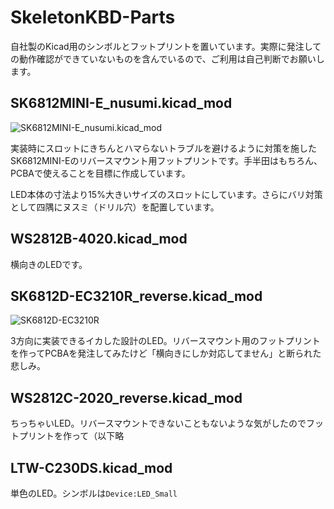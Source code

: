 # SkeletonKBD-Parts

自社製のKicad用のシンボルとフットプリントを置いています。実際に発注しての動作確認ができていないものを含んでいるので、ご利用は自己判断でお願いします。

## SK6812MINI-E_nusumi.kicad_mod
 
![SK6812MINI-E_nusumi.kicad_mod](https://user-images.githubusercontent.com/90203406/226605136-7b3a7155-ef40-458e-8a13-e0ac68462d71.jpg)

実装時にスロットにきちんとハマらないトラブルを避けるように対策を施したSK6812MINI-Eのリバースマウント用フットプリントです。手半田はもちろん、PCBAで使えることを目標に作成しています。

LED本体の寸法より15%大きいサイズのスロットにしています。さらにバリ対策として四隅にヌスミ（ドリル穴）を配置しています。

## WS2812B-4020.kicad_mod

横向きのLEDです。

## SK6812D-EC3210R_reverse.kicad_mod

![SK6812D-EC3210R](https://user-images.githubusercontent.com/90203406/226646191-80da7a33-2f6b-4d36-8ae2-af38f707dead.jpg)

3方向に実装できるイカした設計のLED。リバースマウント用のフットプリントを作ってPCBAを発注してみたけど「横向きにしか対応してません」と断られた悲しみ。

## WS2812C-2020_reverse.kicad_mod

ちっちゃいLED。リバースマウントできないこともないような気がしたのでフットプリントを作って（以下略

## LTW-C230DS.kicad_mod

単色のLED。シンボルは`Device:LED_Small`
